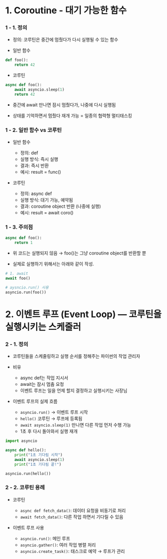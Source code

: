 # 1. Coroutine - 대기 가능한 함수

### 1 - 1. 정의

- 정의: 코루틴은 중간에 멈췄다가 다시 실행될 수 있는 함수

- 일반 함수

```python
def foo():
    return 42
```

- 코루틴

```python
async def foo():
    await asyncio.sleep(1)
    return 42
```

- 중간에 await 만나면 잠시 멈췄다가, 나중에 다시 실행됨

- 상태를 기억하면서 멈췄다 재개 가능 = 일종의 협력형 멀티태스킹


### 1 - 2. 일반 함수 vs 코루틴

- 일반 함수	
    - 정의: def
    - 실행 방식: 즉시 실행
    - 결과: 즉시 반환
    - 예시: result = func()

- 코루틴
    - 정의: async def
    - 실행 방식: 대기 가능, 예약됨
    - 결과: coroutine object 반환 (나중에 실행)
    - 예시: result = await coro()



### 1 - 3. 주의점


```python
async def foo():
    return 1
```

- 위 코드는 실행되지 않음 → foo()는 그냥 coroutine object를 반환할 뿐

- 실제로 실행하기 위해서는 아래와 같이 작성.

```python
# 1. await
await foo()

# aysncio.run() 사용
asyncio.run(foo())
```

# 2. 이벤트 루프 (Event Loop) — 코루틴을 실행시키는 스케줄러

### 2 - 1. 정의

- 코루틴들을 스케줄링하고 실행 순서를 정해주는 파이썬의 작업 관리자

- 비유
    - async def는 작업 지시서
    - await는 잠시 멈춤 요청
    - 이벤트 루프는 일을 언제 할지 결정하고 실행시키는 사장님

- 이벤트 루프의 실제 흐름
    - `asyncio.run()` → 이벤트 루프 시작
    - `hello()` 코루틴 → 루프에 등록됨
    - `await asyncio.sleep(1)` 만나면 다른 작업 먼저 수행 가능
    - 1초 후 다시 돌아와서 실행 재개

```python
import asyncio

async def hello():
    print("1초 기다림 시작")
    await asyncio.sleep(1)
    print("1초 기다림 끝!")

asyncio.run(hello())
```



### 2 - 2. 코루틴 용례

- 코루틴
    - `async def fetch_data()`: 데이터 요청을 비동기로 처리
    - `await fetch_data()`: 다른 작업 하면서 기다릴 수 있음


- 이벤트 루프 사용
    - `asyncio.run()`: 메인 루프
    - `asyncio.gather()`: 여러 작업 병렬 처리
    - `asyncio.create_task()`: 태스크로 예약 → 루프가 관리



